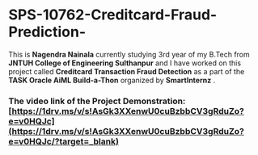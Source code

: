 # SPS-10762-Creditcard-Fraud-Prediction-

This is **Nagendra Nainala** currently studying 3rd year of my B.Tech from **JNTUH College of Engineering Sulthanpur** and I have worked on this project called **Creditcard Transaction Fraud Detection** as a part of the **TASK Oracle AiML Build-a-Thon** organized by **SmartInternz** .

### The video link of the Project Demonstration: [https://1drv.ms/v/s!AsGk3XXenwU0cuBzbbCV3gRduZo?e=v0HQJc](https://1drv.ms/v/s!AsGk3XXenwU0cuBzbbCV3gRduZo?e=v0HQJc/?target=_blank)


